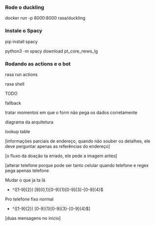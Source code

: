 ### Rode o duckling
docker run -p 8000:8000 rasa/duckling

### Instale o Spacy
pip install spacy

python3 -m spacy download pt_core_news_lg


### Rodando as actions e o bot
rasa run actions

rasa shell



TODO

fallback

tratar momentos em que o form não pega os dados corretamente



diagrama da arquitetura

lookup table




[informações parciais de endereço, quando não souber os detalhes, ele deve perguntar apenas as referências do endereço]


[o fluxo da doação ta errado, ele pede a imagem antes]

[alterar telefone porque pode ser tanto celular quando telefone e regex pega apenas telefone

Mudar o que ja ta lá    
- ^\([1-9]{2}\) [9]{0,1}[0-9]{1}[0-9]{3}\-[0-9]{4}$

Pro telefone fixo normal
 - ^\([1-9]{2}\) [0-9]{1}[0-9]{3}\-[0-9]{4}$]

[duas mensagens no inicio]